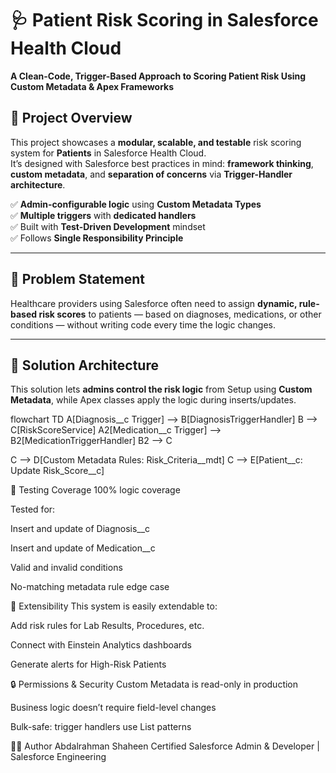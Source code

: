 # 🩺 Patient Risk Scoring in Salesforce Health Cloud  
**A Clean-Code, Trigger-Based Approach to Scoring Patient Risk Using Custom Metadata & Apex Frameworks**


## 📌 Project Overview

This project showcases a **modular, scalable, and testable** risk scoring system for **Patients** in Salesforce Health Cloud.  
It’s designed with Salesforce best practices in mind: **framework thinking**, **custom metadata**, and **separation of concerns** via **Trigger-Handler architecture**.

✅ **Admin-configurable logic** using **Custom Metadata Types**  
✅ **Multiple triggers** with **dedicated handlers**  
✅ Built with **Test-Driven Development** mindset  
✅ Follows **Single Responsibility Principle**

---

## 🧠 Problem Statement

Healthcare providers using Salesforce often need to assign **dynamic, rule-based risk scores** to patients — based on diagnoses, medications, or other conditions — without writing code every time the logic changes.

---

## 🎯 Solution Architecture

This solution lets **admins control the risk logic** from Setup using **Custom Metadata**, while Apex classes apply the logic during inserts/updates.


flowchart TD
  A[Diagnosis__c Trigger] --> B[DiagnosisTriggerHandler]
  B --> C[RiskScoreService]
  A2[Medication__c Trigger] --> B2[MedicationTriggerHandler]
  B2 --> C

  C --> D[Custom Metadata Rules: Risk_Criteria__mdt]
  C --> E[Patient__c: Update Risk_Score__c]


  🧪 Testing Coverage
100% logic coverage

Tested for:

Insert and update of Diagnosis__c

Insert and update of Medication__c

Valid and invalid conditions

No-matching metadata rule edge case

🧩 Extensibility
This system is easily extendable to:

Add risk rules for Lab Results, Procedures, etc.

Connect with Einstein Analytics dashboards

Generate alerts for High-Risk Patients

🔒 Permissions & Security
Custom Metadata is read-only in production

Business logic doesn’t require field-level changes

Bulk-safe: trigger handlers use List<Id> patterns

👨‍💻 Author
Abdalrahman Shaheen
Certified Salesforce Admin & Developer | Salesforce Engineering




